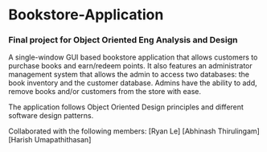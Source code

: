 # Bookstore-Application

### Final project for Object Oriented Eng Analysis and Design     

A single-window GUI based bookstore application that allows customers to purchase books and earn/redeem points. It also features an administrator management system that allows the admin to access two databases: the book inventory and the customer database. Admins have the ability to add, remove books and/or customers from the store with ease. 

The application follows Object Oriented Design principles and different software design patterns.

Collaborated with the following members:
[Ryan Le]
[Abhinash Thirulingam]
[Harish Umapathithasan]
